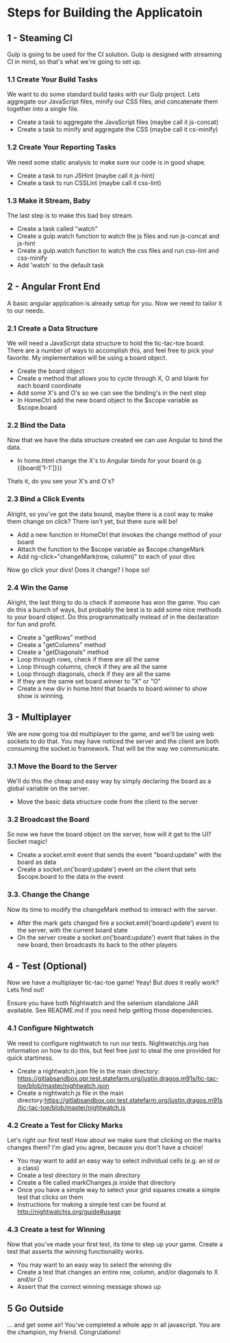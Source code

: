 # Steps for Building the Applicatoin

## 1 - Steaming CI

Gulp is going to be used for the CI solution. Gulp is designed with streaming CI in mind, so that's what we're going to set up.

### 1.1 Create Your Build Tasks

We want to do some standard build tasks with our Gulp project. Lets aggregate our JavaScript files, minify our CSS files, and concatenate them together into a single file.

* Create a task to aggregate the JavaScript files (maybe call it js-concat)
* Create a task to minify and aggregate the CSS (maybe call it cs-minify)

### 1.2 Create Your Reporting Tasks

We need some static analysis to make sure our code is in good shape.

* Create a task to run JSHint (maybe call it js-hint)
* Create a task to run CSSLint (maybe call it css-lint)

### 1.3 Make it Stream, Baby

The last step is to make this bad boy stream.

* Create a task called "watch"
* Create a gulp.watch function to watch the js files and run js-concat and js-hint
* Create a gulp.watch function to watch the css files and run css-lint and css-minify
* Add 'watch' to the default task

## 2 - Angular Front End

A basic angular application is already setup for you. Now we need to tailor it to our needs.

### 2.1 Create a Data Structure

We will need a JavaScript data structure to hold the tic-tac-toe board. There are a number of ways to accomplish this, and feel free to pick your favorite. My implementation will be using a board object.

* Create the board object
* Create a method that allows you to cycle through X, O and blank for each board coordinate
* Add some X's and O's so we can see the binding's in the next step
* In HomeCtrl add the new board object to the $scope variable as $scope.board

### 2.2 Bind the Data

Now that we have the data structure created we can use Angular to bind the data.

* In home.html change the X's to Angular binds for your board (e.g. {{board['1-1']}})

Thats it, do you see your X's and O's?

### 2.3 Bind a Click Events

Alright, so you've got the data bound, maybe there is a cool way to make them change on click? There isn't yet, but there sure will be!

* Add a new function in HomeCtrl that invokes the change method of your board
* Attach the function to the $scope variable as $scope.changeMark
* Add ng-click="changeMark(row, column)" to each of your divs

Now go click your divs! Does it change? I hope so!

### 2.4 Win the Game

Alright, the last thing to do is check if someone has won the game. You can do this a bunch of ways, but probably the best is to add some nice methods to your board object. Do this programmatically instead of in the declaration for fun and profit.

* Create a "getRows" method
* Create a "getColumns" method
* Create a "getDiagonals" method
* Loop through rows, check if there are all the same
* Loop through columns, check if they are all the same
* Loop through diagonals, check if they are all the same
* If they are the same set board.winner to "X" or "O"
* Create a new div in home.html that boards to board.winner to show show is winning.

## 3 - Multiplayer

We are now going toa dd multiplayer to the game, and we'll be using web sockets to do that. You may have noticed the server and the client are both consuming the socket.io framework. That will be the way we communicate.

### 3.1 Move the Board to the Server

We'll do this the cheap and easy way by simply declaring the board as a global variable on the server.

* Move the basic data structure code from the client to the server

### 3.2 Broadcast the Board

So now we have the board object on the server, how will it get to the UI? Socket magic!

* Create a socket.emit event that sends the event "board:update" with the board as data
* Create a socket.on('board:update') event on the client that sets $scope.board to the data in the event

### 3.3. Change the Change

Now its time to modify the changeMark method to interact with the server.

* After the mark gets changed fire a socket.emit('board:update') event to the server, with the current board state
* On the server create a socket.on('board:update') event that takes in the new board, then broadcasts its back to the other players

## 4 - Test (Optional)

Now we have a multiplayer tic-tac-toe game! Yeay! But does it really work? Lets find out!

Ensure you have both Nightwatch and the selenium standalone JAR available. See README.md if you need help getting those dependencies.

### 4.1 Configure Nightwatch

We need to configure nightwatch to run our tests. Nightwatchjs.org has information on how to do this, but feel free just to steal the one provided for quick startiness.

* Create a nightwatch.json file in the main directory: https://gitlabsandbox.opr.test.statefarm.org/justin.dragos.m91s/tic-tac-toe/blob/master/nightwatch.json
* Create a nightwatch.js file in the main directory:https://gitlabsandbox.opr.test.statefarm.org/justin.dragos.m91s/tic-tac-toe/blob/master/nightwatch.js

### 4.2 Create a Test for Clicky Marks

Let's right our first test! How about we make sure that clicking on the marks changes them? I'm glad you agree, because you don't have a choice!

* You may want to add an easy way to select individual cells (e.g. an id or a class)
* Create a test directory in the main directory
* Create a file called markChanges.js inside that directory
* Once you have a simple way to select your grid squares create a simple test that clicks on them
* Instructions for making a simple test can be found at http://nightwatchjs.org/guide#usage

### 4.3 Create a test for Winning

Now that you've made your first test, its time to step up your game. Create a test that asserts the winning functionality works.

* You may want to an easy way to select the winning div
* Create a test that changes an entire row, column, and/or diagonals to X and/or O
* Assert that the correct winning message shows up

## 5 Go Outside

... and get some air! You've completed a whole app in all javascript. You are the champion, my friend. Congrulations!
